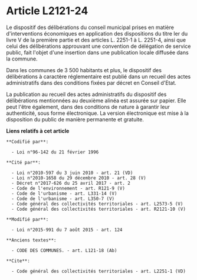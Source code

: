 # Article L2121-24

Le dispositif des délibérations du conseil municipal prises en matière d'interventions économiques en application des
dispositions du titre Ier du livre V de la première partie et des articles L. 2251-1 à L. 2251-4, ainsi que celui des
délibérations approuvant une convention de délégation de service public, fait l'objet d'une insertion dans une publication
locale diffusée dans la commune. 

Dans les communes de 3 500 habitants et plus, le dispositif des délibérations à caractère réglementaire est publié dans un
recueil des actes administratifs dans des conditions fixées par décret en Conseil d'Etat.

La publication au recueil des actes administratifs du dispositif des délibérations mentionnées au deuxième alinéa est assurée
sur papier. Elle peut l'être également, dans des conditions de nature à garantir leur authenticité, sous forme électronique.
La version électronique est mise à la disposition du public de manière permanente et gratuite.

**Liens relatifs à cet article**

	**Codifié par**:

	  - Loi n°96-142 du 21 février 1996

	**Cité par**:

	  - Loi n°2010-597 du 3 juin 2010 - art. 21 (VD)
	  - Loi n°2010-1658 du 29 décembre 2010 - art. 28 (V)
	  - Décret n°2017-626 du 25 avril 2017 - art. 2
	  - Code de l'environnement - art. R121-9 (V)
	  - Code de l'urbanisme - art. L331-14 (V)
	  - Code de l'urbanisme - art. L350-7 (V)
	  - Code général des collectivités territoriales - art. L2573-5 (V)
	  - Code général des collectivités territoriales - art. R2121-10 (V)

	**Modifié par**:

	  - Loi n°2015-991 du 7 août 2015 - art. 124

	**Anciens textes**:

	  - CODE DES COMMUNES. - art. L121-18 (Ab)

	**Cite**:

	  - Code général des collectivités territoriales - art. L2251-1 (VD)
